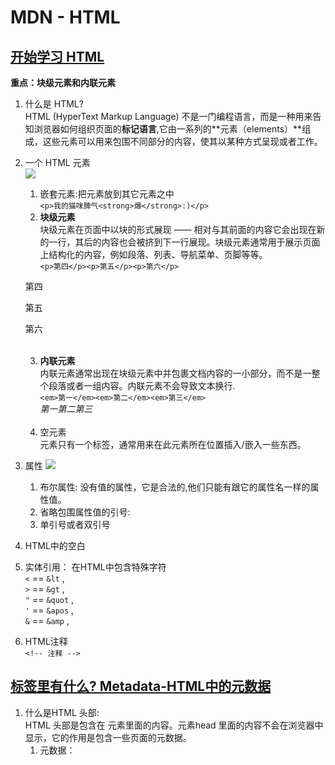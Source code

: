 # MDN - HTML
## [开始学习 HTML ](https://developer.mozilla.org/zh-CN/docs/Learn/HTML/Introduction_to_HTML/Getting_started)
**重点：块级元素和内联元素**
1. 什么是 HTML?<br>
HTML (HyperText Markup Language) 不是一门编程语言，而是一种用来告知浏览器如何组织页面的**标记语言**,它由一系列的**元素（elements）**组成，这些元素可以用来包围不同部分的内容，使其以某种方式呈现或者工作。
2. 一个 HTML 元素<br>
![](https://mdn.mozillademos.org/files/16475/element.png)

   1. 嵌套元素:把元素放到其它元素之中<br>
   `<p>我的猫咪脾气<strong>爆</strong>:)</p>`
   2. **块级元素** <br>
   块级元素在页面中以块的形式展现 —— 相对与其前面的内容它会出现在新的一行，其后的内容也会被挤到下一行展现。块级元素通常用于展示页面上结构化的内容，例如段落、列表、导航菜单、页脚等等。<br>
   `<p>第四</p><p>第五</p><p>第六</p>`
   <p>第四</p><p>第五</p><p>第六</p>
   <br>
   
   3. **内联元素**<br>
   内联元素通常出现在块级元素中并包裹文档内容的一小部分，而不是一整个段落或者一组内容。内联元素不会导致文本换行.<br>
   `<em>第一</em><em>第二</em><em>第三</em>`<br>
   <em>第一</em><em>第二</em><em>第三</em>
   <br>
   
   4. 空元素<br>
   元素只有一个标签，通常用来在此元素所在位置插入/嵌入一些东西。<br>
3. 属性
![](https://mdn.mozillademos.org/files/16476/attribute.png)
   1. 布尔属性: 没有值的属性，它是合法的,他们只能有跟它的属性名一样的属性值。<br>
   2. 省略包围属性值的引号: <br>
   3. 单引号或者双引号
4. HTML中的空白
5. 实体引用： 在HTML中包含特殊字符<br>
`<`  ==  `&lt` ,  
`>`	==  `&gt` ,  
`"`	==  `&quot` ,  
`'`	==  `&apos` ,  
`&`	==  `&amp` ,  
6. HTML注释 <br>
`<!-- 注释 -->`

## [<head>标签里有什么? Metadata-HTML中的元数据](https://developer.mozilla.org/zh-CN/docs/Learn/HTML/Introduction_to_HTML/The_head_metadata_in_HTML)
1. 什么是HTML 头部:<br>
HTML 头部是包含在 <head> 元素里面的内容。元素head 里面的内容不会在浏览器中显示，它的作用是包含一些页面的元数据。<br>
   1. 元数据：<title>元素  是用来表示整个HTML文档大致内容的元数据（不是文档的内容）
   2. 元数据：<meta>元素  指定了文档的字符编码 —— 在这个文档中被允许使用的字符集。 utf-8 是一个通用的字符集，它包含了任何人类语言中的大部分的字符。<meta> 元素包含了`name` 和`content` 特性：
   <br>name 指定了meta 元素的类型； 说明该元素包含了什么类型的信息。
   <br>content 指定了实际的元数据内容。
   3. 增加自定义图标 
      1. 将其保存在与网站的索引页面相同的目录中，以.ico格式保存.
      2. `<link rel="shortcut icon" href="favicon.ico" type="image/x-icon">`添加到HTML <head>中以引用它
   4. 应用CSS和JavaScript <br>
   `<link rel="stylesheet" href="my-css-file.css">`
   `<script src="my-js-file.js"></script>`
2. 为文档设定主语言
   1. `<html lang="en-US">`
   2. `<p>Japanese example: <span lang="jp">ご飯が熱い。</span>.</p>`
   
## [HTML 文字处理基础](https://developer.mozilla.org/zh-CN/docs/Learn/HTML/Introduction_to_HTML/HTML_text_fundamentals)
1. 基础: 标题和段落<br>
`<h1>我是文章的标题</h1>`
`<p>我是一个段落。</p>`
   1. 编辑结构层次规范化<br>
      1. 每个页面使用一次`<h1>`这是顶级标题
      2. 在层次结构中以正确的顺序使用标题。
      3. 在可用的六个标题级别中，您应该旨在每页使用不超过三个，除非您认为有必要使用更多。

   2. 为什么我们需要结构化?
      1. 对用户友好，便于查找
      2. 对您的网页建立索引的搜索引擎将标题的内容视为影响网页搜索排名的重要关键字。没有标题，您的网页在SEO（搜索引擎优化）方面效果不佳。
      3. 严重视力障碍者通常不会阅读网页；他们用听力来代替。屏幕阅读器（screen reader）通过朗读标题来提供文档的概述，让用户能快速找到他们需要的信息。
      4. 使用CSS样式化内容，或者使用JavaScript做一些有趣的事情，你需要包含相关内容的元素，所以CSS / JavaScript可以有效地定位它。
2. 列表 Lists
   1. 无序 Unordered `ul`
   2. 有序 Ordered   `ol`
   3. 列表项         `li`
   4. 嵌套列表 Nesting lists 将一个列表嵌入到另一个列表是完全可以的
3. 重点强调
   1. 强调 `<em>（emphasis）元素`
   2. 非常重要 `<strong>`
   3. 斜体字、粗体字、下划线. `<i>`, `<b>`, `<u>`
   
## [建立超链接](https://developer.mozilla.org/zh-CN/docs/Learn/HTML/Introduction_to_HTML/Creating_hyperlinks)
1. 什么是超链接?
任何网络内容都可以转换为链接，点击（或激活）超链接将使网络浏览器转到另一个网址`URL`。
2. 链接的解析
   1. 使用title属性添加支持信息
3. 统一资源定位器(URL)与路径(path)快速入门
   1. 统一资源定位器（英文：Uniform Resource Locator，简写：URL）是一个定义了在网络上的位置的一个文本字符串。
   2. URL使用路径查找文件。
4. 文档片段
   1. 超链接可以链接到html文档的特定部分（被称为文档片段），而不仅仅是文件的顶部。<br>
   `<h2 id="Mailing_address">Mailing address</h2>`<br>
   `<p>Want to write us a letter? Use our <a href="contacts.html#Mailing_address">mailing address</a>.</p>`
   2. 绝对链接和相对链接
      1. 绝对链接 指向由其在Web上的绝对位置定义的位置，包括 协议 and 域名. 
      2. 相对URL： 指向与您链接的文件相关的位置.
   3. 电子邮件链接
   `<a href="mailto:nowhere@mozilla.org">Send email to nowhere</a>`
## [高阶文字排版](https://developer.mozilla.org/zh-CN/docs/Learn/HTML/Introduction_to_HTML/Advanced_text_formatting)
1. 描述列表<br>
目的是标记一组项目及其相关描述，例如术语和定义，或者是问题和答案等。
<br>闭合标签`<dl>`
<br>每一项都用 `<dt>`
<br>每个描述都用 `<dd>`
2. 引用<br>
   1. 块引用
   个块级内容（一个段落、多个段落、一个列表等）从其他地方被引用，你应该把它用`<blockquote>`元素包裹起来表示，并且在`cite`属性里用`URL`来指向引用的资源。
   
   ```
      <blockquote cite="https://developer.mozilla.org/en-US/docs/Web/HTML/Element/blockquote">
      <p>The <strong>HTML <code>&lt;blockquote&gt;</code> Element</strong> (or <em>HTML Block
      Quotation Element</em>) indicates that the enclosed text is an extended quotation.</p>
      </blockquote>
   ```
   2. 行内引用
   行内元素用同样的方式工作，除了使用`<q>`元素<br>
   ```
      <p>The quote element — <code>&lt;q&gt;</code> — is 
      <q cite="https://developer.mozilla.org/en-US/docs/Web/HTML/Element/q">intended
      for short quotations that don't require paragraph breaks.</q></p>
   ```
   3. [引文](https://developer.mozilla.org/zh-CN/docs/Learn/HTML/Introduction_to_HTML/Advanced_text_formatting#%E5%BC%95%E6%96%87)
3. 缩略语 `<abbr>` <br>
`<p>我们使用 <abbr title="超文本标记语言（Hypertext Markup Language）">HTML</abbr> 来组织网页文档。</p>`
4. 标记联系方式 `<address>` 为了标记编写HTML文档的人的联系方式
5. 上标和下标  `<sub>` 和`<sup>`
6. 展示计算机代码
有大量的HTML元素可以来标记计算机代码：<br>
* `<code>`: 用于标记计算机通用代码。
* `<pre>`: 对保留的空格（通常是代码块）——如果您在文本中使用缩进或多余的空白，浏览器将忽略它，您将不会在呈现的页面上看到它。但是，如果您将文本包含在<pre></pre>标签中，那么空白将会以与你在文本编辑器中看到的相同的方式渲染出来。
- `<var>`: 用于标记具体变量名。
- `<kbd>`: 用于标记输入电脑的键盘（或其他类型）输入。
- `<samp>`: 用于标记计算机程序的输出。

7. 标记时间和日期 `<time>`<br>
`<time datetime="2016-01-20">2016年1月20日</time>`

## [文档与网站架构](https://developer.mozilla.org/zh-CN/docs/learn/HTML/Introduction_to_HTML/%E6%96%87%E4%BB%B6%E5%92%8C%E7%BD%91%E7%AB%99%E7%BB%93%E6%9E%84)
1. 文档的基本组成区段（Section）<br>
- 标题栏
- 导航栏
- 主内容
- 侧边栏
- 页脚
2. 用于构建内容的 HTML<br>
- `<header>`：标题栏。
- `<nav>`：导航栏。
- `<main>`：主内容。主内容中还可以有各种子内容区段，可用`<article>`、`<section>` 和 `<div>` 等元素表示。
- `<aside>`：侧边栏，经常嵌套在 `<main>` 中。
- `<footer>`：页脚。

3. HTML 布局元素细节<br>
- `<main>` 存放每个页面独有的内容。每个页面上只能用一次` <main>`，且直位于` <body>` 中。最好不要把它嵌套进其它元素。
- `<article>` 包围的内容即一篇文章，与页面其它部分无关（比如一篇博文）。
- `<section>` 与 `<article>` 类似，但 `<section> `更适用于组织页面使其按功能（比如迷你地图、一组文章标题和摘要）分块。一般的最佳用法是：以 标题 作为开头；也可以把一篇 `<article>` 分成若干部分并分别置于不同的 `<section>` 中，也可以把一个区段 `<section>` 分成若干部分并分别置于不同的 `<article>` 中，取决于上下文。
- `<aside>` 包含一些间接信息（术语条目、作者简介、相关链接，等等）。
- `<header>` 是简介形式的内容。如果它是 `<body>` 的子元素，那么就是网站的全局页眉。如果它是 `<article>` 或`<section>` 的子元素，那么它是这些部分特有的页眉（此 `<header>` 非彼 标题）。
- `<nav>` 包含页面主导航功能。其中不应包含二级链接等内容。
- `<footer>` 包含了页面的页脚部分。
4. 无语义元素<br>
对于一些要组织的项目或要包装的内容，现有的语义元素均不能很好对应,HTML提供了 <div> 和 <span> 元素。<br>
- `<span>` 是一个内联的`inline`无语义元素，最好只用于无法找到更好的语义元素来包含内容时，或者不想增加特定的含义时。
- `<div>` 是一个块级无语义元素，应仅用于找不到更好的块级元素时，或者不想增加特定的意义时。
5. 换行与水平分割线
` <br>` 和 `<hr>`

















